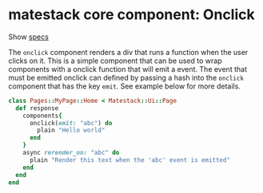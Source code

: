# matestack core component: Onclick

Show [specs](../../spec/usage/components/onclick_spec.rb)

The `onclick` component renders a div that runs a function when the user clicks on it. This is a simple component that can be used to wrap components with a onclick function that will emit a event. The event that must be emitted onclick can defined by passing a hash into the `onclick` component that has the key `emit`. See example below for more details.

```ruby
class Pages::MyPage::Home < Matestack::Ui::Page
  def response
    components{
      onclick(emit: "abc") do
        plain "Hello world"
      end
    }
    async rerender_on: "abc" do
      plain "Render this text when the 'abc' event is emitted"
    end
  end
end
```
